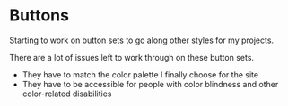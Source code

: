 # Buttons

Starting to work on button sets to go along other styles for my projects.

There are a lot of issues left to work through on these button sets.

* They have to match the color palette I finally choose for the site
* They have to be accessible for people with color blindness and other color-related disabilities
